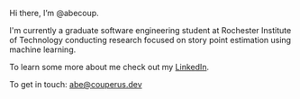 Hi there, I’m @abecoup.

I'm currently a graduate software engineering student at Rochester Institute of Technology conducting research focused on story point estimation using machine learning.

To learn some more about me check out my [LinkedIn](https://www.linkedin.com/in/abraham-couperus-9374aa1a3/). 

To get in touch: abe@couperus.dev

